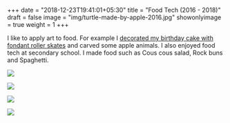 +++
date = "2018-12-23T19:41:01+05:30"
title = "Food Tech (2016 - 2018)"
draft = false
image = "img/turtle-made-by-apple-2016.jpg"
showonlyimage = true
weight = 1
+++

I like to apply art to food. For example I [decorated my birthday cake with fondant roller skates](https://shiningstudio.netlify.com/portfolio/skatecake28may2015/) and carved some apple animals. I also enjoyed food tech at secondary school. I made food such as Cous cous salad, Rock buns and Spaghetti.


<!--more-->

![](/img/portfolio/turtle-made-by-apple-2016.jpg)

![](/img/portfolio/butterfly-made-by-apple-2016.jpg)

![](/img/portfolio/Cous-cous-salad-June2017.jpg)

![](/img/portfolio/Rock-buns-March2017.jpg)
